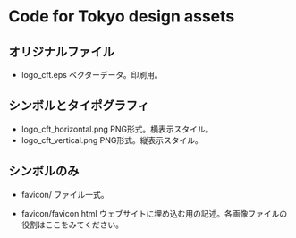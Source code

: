 # Code for Tokyo design assets

## オリジナルファイル
- logo_cft.eps
ベクターデータ。印刷用。 

## シンボルとタイポグラフィ
- logo_cft_horizontal.png
PNG形式。横表示スタイル。
- logo_cft_vertical.png
PNG形式。縦表示スタイル。

## シンボルのみ
- favicon/
ファイル一式。

- favicon/favicon.html
ウェブサイトに埋め込む用の記述。各画像ファイルの役割はここをみてください。